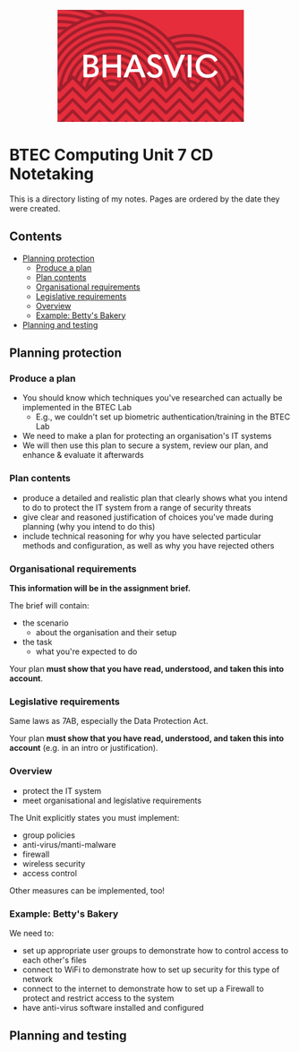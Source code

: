 <p align="center">
  <img src="https://github.com/davwheat-bhasvic/common-assets/blob/main/images/bhasvic/bhasvic-rect-hills-text-small.png?raw=true">
</p>

# BTEC Computing Unit 7 CD Notetaking <!-- omit in toc -->

This is a directory listing of my notes. Pages are ordered by the date they were created.

## Contents <!-- omit in toc -->

- [Planning protection](#planning-protection)
  - [Produce a plan](#produce-a-plan)
  - [Plan contents](#plan-contents)
  - [Organisational requirements](#organisational-requirements)
  - [Legislative requirements](#legislative-requirements)
  - [Overview](#overview)
  - [Example: Betty's Bakery](#example-bettys-bakery)
- [Planning and testing](#planning-and-testing)

## Planning protection

### Produce a plan

- You should know which techniques you've researched can actually be implemented in the BTEC Lab
  - E.g., we couldn't set up biometric authentication/training in the BTEC Lab
- We need to make a plan for protecting an organisation's IT systems
- We will then use this plan to secure a system, review our plan, and enhance & evaluate it afterwards

### Plan contents

- produce a detailed and realistic plan that clearly shows what you intend to do to protect the IT system from a range of security threats
- give clear and reasoned justification of choices you've made during planning (why you intend to do this)
- include technical reasoning for why you have selected particular methods and configuration, as well as why you have rejected others

### Organisational requirements

**This information will be in the assignment brief.**

The brief will contain:

- the scenario
  - about the organisation and their setup
- the task
  - what you're expected to do

Your plan **must show that you have read, understood, and taken this into account**.

### Legislative requirements

Same laws as 7AB, especially the Data Protection Act.

Your plan **must show that you have read, understood, and taken this into account** (e.g. in an intro or justification).

### Overview

- protect the IT system
- meet organisational and legislative requirements

The Unit explicitly states you must implement:

- group policies
- anti-virus/manti-malware
- firewall
- wireless security
- access control

Other measures can be implemented, too!

### Example: Betty's Bakery

We need to:

- set up appropriate user groups to demonstrate how to control access to each other's files
- connect to WiFi to demonstrate how to set up security for this type of network
- connect to the internet to demonstrate how to set up a Firewall to protect and restrict access to the system
- have anti-virus software installed and configured

## Planning and testing
